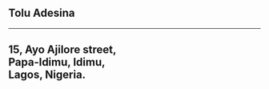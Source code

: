 ## Tolu Adesina

-----------------------
15, Ayo Ajilore street,  
Papa-Idimu, Idimu,  
Lagos, Nigeria.  
------------------------

